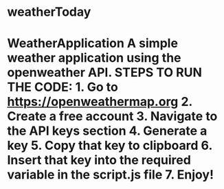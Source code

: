 # weatherToday
# WeatherApplication A simple weather application using the openweather API.  STEPS TO RUN THE CODE:  1. Go to https://openweathermap.org 2. Create a free account 3. Navigate to the API keys section 4. Generate a key 5. Copy that key to clipboard 6. Insert that key into the required variable in the script.js file 7. Enjoy!
